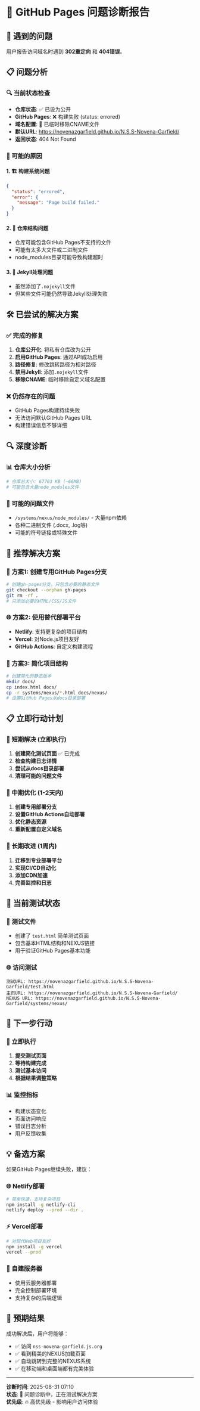 # 🔧 GitHub Pages 问题诊断报告

## 🚨 遇到的问题

用户报告访问域名时遇到 **302重定向** 和 **404错误**。

## 📋 问题分析

### 🔍 当前状态检查
- **仓库状态**: ✅ 已设为公开
- **GitHub Pages**: ❌ 构建失败 (status: errored)
- **域名配置**: 🔄 已临时移除CNAME文件
- **默认URL**: https://novenazgarfield.github.io/N.S.S-Novena-Garfield/
- **返回状态**: 404 Not Found

### 🎯 可能的原因

#### 1. 🏗️ 构建系统问题
```json
{
  "status": "errored",
  "error": {
    "message": "Page build failed."
  }
}
```

#### 2. 📁 仓库结构问题
- 仓库可能包含GitHub Pages不支持的文件
- 可能有太多大文件或二进制文件
- node_modules目录可能导致构建超时

#### 3. 🔧 Jekyll处理问题
- 虽然添加了`.nojekyll`文件
- 但某些文件可能仍然导致Jekyll处理失败

## 🛠️ 已尝试的解决方案

### ✅ 完成的修复
1. **仓库公开化**: 将私有仓库改为公开
2. **启用GitHub Pages**: 通过API成功启用
3. **路径修复**: 修改跳转路径为相对路径
4. **禁用Jekyll**: 添加`.nojekyll`文件
5. **移除CNAME**: 临时移除自定义域名配置

### ❌ 仍然存在的问题
- GitHub Pages构建持续失败
- 无法访问默认GitHub Pages URL
- 构建错误信息不够详细

## 🔍 深度诊断

### 📊 仓库大小分析
```bash
# 仓库总大小: 67703 KB (~66MB)
# 可能包含大量node_modules文件
```

### 📁 可能的问题文件
- `/systems/nexus/node_modules/` - 大量npm依赖
- 各种二进制文件 (.docx, .log等)
- 可能的符号链接或特殊文件

## 🎯 推荐解决方案

### 🚀 方案1: 创建专用GitHub Pages分支
```bash
# 创建gh-pages分支，只包含必要的静态文件
git checkout --orphan gh-pages
git rm -rf .
# 只添加必要的HTML/CSS/JS文件
```

### 🌐 方案2: 使用替代部署平台
- **Netlify**: 支持更复杂的项目结构
- **Vercel**: 对Node.js项目友好
- **GitHub Actions**: 自定义构建流程

### 🔧 方案3: 简化项目结构
```bash
# 创建简化的静态版本
mkdir docs/
cp index.html docs/
cp -r systems/nexus/*.html docs/nexus/
# 设置GitHub Pages从docs目录部署
```

## 📋 立即行动计划

### 🎯 短期解决 (立即执行)
1. **创建简化测试页面** ✅ 已完成
2. **检查构建日志详情**
3. **尝试从docs目录部署**
4. **清理可能的问题文件**

### 🚀 中期优化 (1-2天内)
1. **创建专用部署分支**
2. **设置GitHub Actions自动部署**
3. **优化静态资源**
4. **重新配置自定义域名**

### 🌟 长期改进 (1周内)
1. **迁移到专业部署平台**
2. **实现CI/CD自动化**
3. **添加CDN加速**
4. **完善监控和日志**

## 🔄 当前测试状态

### 📝 测试文件
- 创建了 `test.html` 简单测试页面
- 包含基本HTML结构和NEXUS链接
- 用于验证GitHub Pages基本功能

### 🌐 访问测试
```
测试URL: https://novenazgarfield.github.io/N.S.S-Novena-Garfield/test.html
主页URL: https://novenazgarfield.github.io/N.S.S-Novena-Garfield/
NEXUS URL: https://novenazgarfield.github.io/N.S.S-Novena-Garfield/systems/nexus/
```

## 🎯 下一步行动

### 🔧 立即执行
1. **提交测试页面**
2. **等待构建完成**
3. **测试基本访问**
4. **根据结果调整策略**

### 📊 监控指标
- 构建状态变化
- 页面访问响应
- 错误日志分析
- 用户反馈收集

## 💡 备选方案

如果GitHub Pages继续失败，建议：

### 🌐 Netlify部署
```bash
# 简单快速，支持复杂项目
npm install -g netlify-cli
netlify deploy --prod --dir .
```

### ⚡ Vercel部署
```bash
# 对现代Web项目友好
npm install -g vercel
vercel --prod
```

### 🔧 自建服务器
- 使用云服务器部署
- 完全控制部署环境
- 支持复杂的后端逻辑

## 🎉 预期结果

成功解决后，用户将能够：
- ✅ 访问 `nss-novena-garfield.js.org`
- ✅ 看到精美的NEXUS加载页面
- ✅ 自动跳转到完整的NEXUS系统
- ✅ 在移动端和桌面端都有完美体验

---

**诊断时间**: 2025-08-31 07:10  
**状态**: 🔄 问题诊断中，正在测试解决方案  
**优先级**: 🔥 高优先级 - 影响用户访问体验